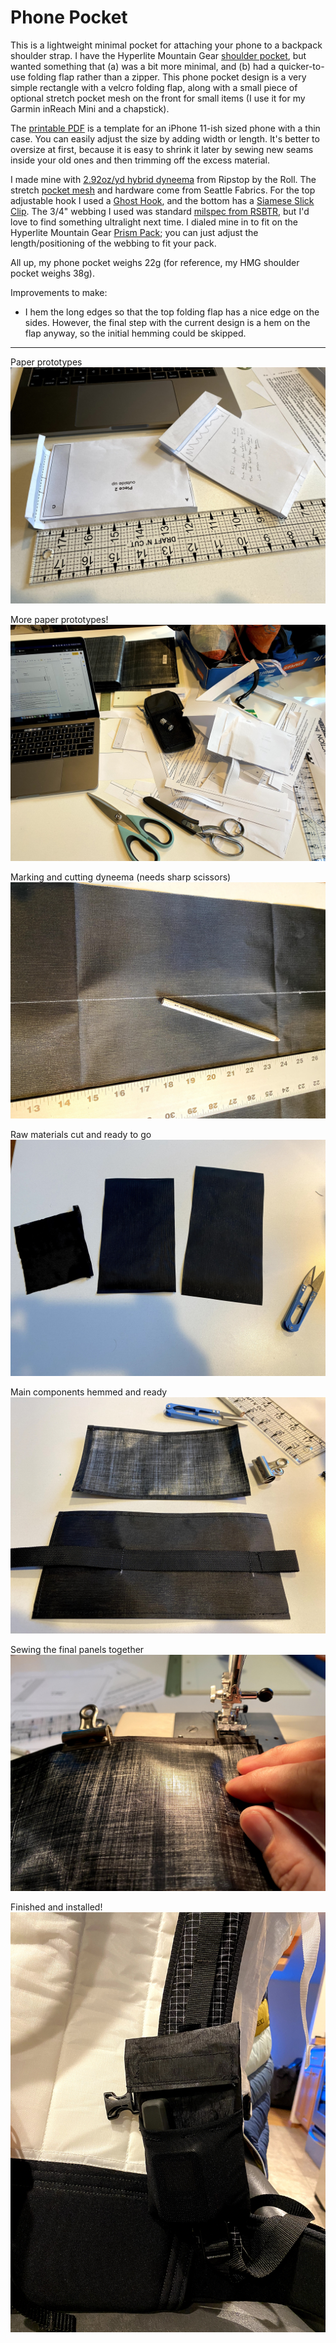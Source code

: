 # Phone Pocket

This is a lightweight minimal pocket for attaching your phone to a backpack shoulder strap. I have the Hyperlite Mountain Gear [shoulder pocket](https://www.hyperlitemountaingear.com/collections/accessories/products/shoulder-pocket), but wanted something that (a) was a bit more minimal, and (b) had a quicker-to-use folding flap rather than a zipper. This phone pocket design is a very simple rectangle with a velcro folding flap, along with a small piece of optional stretch pocket mesh on the front for small items (I use it for my Garmin inReach Mini and a chapstick).

The [printable PDF](./phone-pocket/phone-pocket.pdf) is a template for an iPhone 11-ish sized phone with a thin case. You can easily adjust the size by adding width or length. It's better to oversize at first, because it is easy to shrink it later by sewing new seams inside your old ones and then trimming off the excess material.

I made mine with [2.92oz/yd hybrid dyneema](https://ripstopbytheroll.com/collections/dyneema-composite-fabric/products/2-92-oz-dyneema-composite-fabric-hybrid-ct5k-18-wov-32c?variant=1007084765210) from Ripstop by the Roll. The stretch [pocket mesh](https://www.seattlefabrics.com/60-Power-Mesh-1195-linear-yard_p_91.html) and hardware come from Seattle Fabrics. For the top adjustable hook I used a [Ghost Hook](https://www.seattlefabrics.com/Ghost-Eyereg-Tensionlockreg-with-Hook-Left-Version_p_372.html), and the bottom has a [Siamese Slick Clip](https://www.seattlefabrics.com/1-Siamese-Slick-Clip_p_370.html). The 3/4" webbing I used was standard [milspec from RSBTR](https://ripstopbytheroll.com/collections/webbing/products/1-nylon-webbing-black?variant=6999833601), but I'd love to find something ultralight next time. I dialed mine in to fit on the Hyperlite Mountain Gear [Prism Pack](https://www.hyperlitemountaingear.com/collections/40-l-backpacks-2400-series-40-liter-hiking-backpacks/products/prism-pack); you can just adjust the length/positioning of the webbing to fit your pack.

All up, my phone pocket weighs 22g (for reference, my HMG shoulder pocket weighs 38g).

Improvements to make:
 * I hem the long edges so that the top folding flap has a nice edge on the sides. However, the final step with the current design is a hem on the flap anyway, so the initial hemming could be skipped.

---

Paper prototypes
![Paper prototypes](./phone-pocket/paper-prototypes.jpg "Paper prototypes")

More paper prototypes!
![More paper prototypee](./phone-pocket/more-paper-prototypes.jpg "More paper prototypes")

Marking and cutting dyneema (needs sharp scissors)
![Cutting dyneema](./phone-pocket/cutting-dyneema.jpg "Cutting dyneema")

Raw materials cut and ready to go
![Raw materials cut and ready](./phone-pocket/raw-materials-cut-and-ready.jpg "Raw materials cut and ready")

Main components hemmed and ready
![Main components](./phone-pocket/main-components.jpg "Main components")

Sewing the final panels together
![Sewing panels together](./phone-pocket/sewing-final.jpg "Sewing panels together")

Finished and installed!
![Finished product](./phone-pocket/finished-product-installed.jpg "Finished product")
